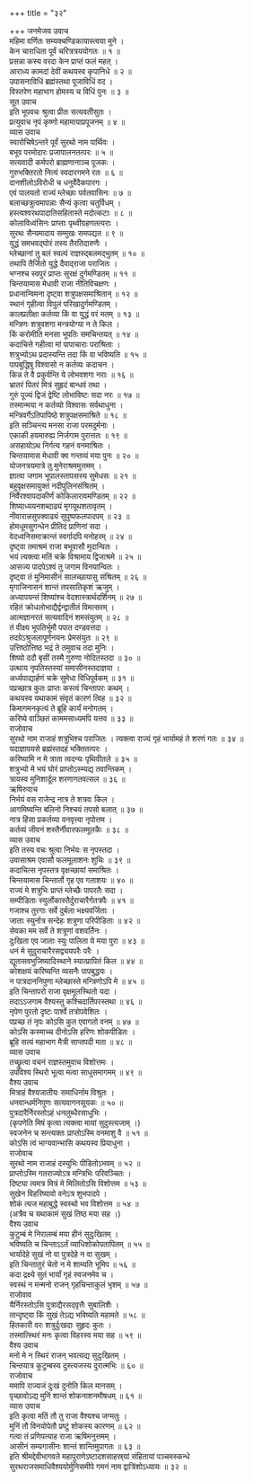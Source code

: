 +++
title = "३२"

+++
जनमेजय उवाच  
महिमा वर्णितः सम्यक्चण्डिकायास्त्वया मुने ।  
केन चाराधिता पूर्वं चरित्रत्रययोगतः ॥ १ ॥  
प्रसन्ना कस्य वरदा केन प्राप्तं फलं महत् ।  
आराध्य कामदां देवीं कथयस्व कृपानिधे ॥ २ ॥  
उपासनाविधिं ब्रह्मंस्तथा पूजाविधिं वद ।  
विस्तरेण महाभाग होमस्य च विधिं पुनः ॥ ३ ॥  
सूत उवाच  
इति भूपवचः श्रुत्वा प्रीतः सत्यवतीसुतः ।  
प्रत्युवाच नृपं कृष्णो महामायाप्रपूजनम् ॥ ४ ॥  
व्यास उवाच  
स्वारोचिषेऽन्तरे पूर्वं सुरथो नाम पार्थिवः ।  
बभूव परमोदारः प्रजापालनतत्परः ॥ ५ ॥  
सत्यवादी कर्मपरो ब्राह्मणानाञ्च पूजकः ।  
गुरुभक्तिरतो नित्यं स्वदारगमने रतः ॥ ६ ॥  
दानशीलोऽविरोधी च धनुर्वेदैकपारगः ।  
एवं पालयतो राज्यं म्लेच्छाः पर्वतवासिनः ॥ ७ ॥  
बलाच्छत्रुत्वमापन्नाः सैन्यं कृत्वा चतुर्विधम् ।  
हस्त्यश्वरथपादातिसहितास्ते मदोत्कटाः ॥ ८ ॥  
कोलाविध्वंसिनः प्राप्ताः पृथ्वीग्रहणतत्पराः ।  
सुरथः सैन्यमादाय सम्मुखः समपद्यत ॥ ९ ॥  
युद्धं समभवद्‌घोरं तस्य तैरतिदारुणैः ।  
म्लेच्छानां तु बलं स्वल्पं राज्ञस्द्‌बलमद्‌भुतम् ॥ १० ॥  
तथापि तैर्जितो युद्धे दैवाद्‌राजा पराजितः ।  
भग्नश्च स्वपुरं प्राप्तः सुरक्षं दुर्गमण्डितम् ॥ ११ ॥  
चिन्तयामास मेधावी राजा नीतिविचक्षणः ।  
प्रधानान्विमना दृष्ट्वा शत्रुपक्षसमाश्रितान् ॥ १२ ॥  
स्थानं गृहीत्वा विपुलं परिखादुर्गमण्डितम् ।  
कालप्रतीक्षा कर्तव्या किं वा युद्धं वरं मतम् ॥ १३ ॥  
मन्त्रिणः शत्रुवशगा मन्त्रयोग्या न ते किल ।  
किं करोमीति मनसा भूपतिः समचिन्तयत् ॥ १४ ॥  
कदाचित्ते गहीत्वा मां पापाचाराः पराश्रिताः ।  
शत्रुभ्योऽथ प्रदास्यन्ति तदा किं वा भविष्यति ॥ १५ ॥  
पापबुद्धिषु विश्वासो न कर्तव्यः कदाचन ।  
किन्न ते वै प्रकुर्वन्ति ये लोभवशगा नराः ॥ १६ ॥  
भ्रातरं पितरं मित्रं सुहृदं बान्धवं तथा ।  
गुरुं पूज्यं द्विजं द्वेष्टि लोभाविष्टः सदा नरः ॥ १७ ॥  
तस्मान्मया न कर्तव्यो विश्वासः सर्वथाधुना ।  
मन्त्रिवर्गेऽतिपापिष्ठे शत्रुपक्षसमाश्रिते ॥ १८ ॥  
इति सञ्चिन्त्य मनसा राजा परमदुर्मनाः ।  
एकाकी हयमारुह्य निर्जगाम पुरात्ततः ॥ १९ ॥  
असहायोऽथ निर्गत्य गहनं वनमाश्रितः ।  
चिन्तयामास मेधावी क्व गन्तव्यं मया पुनः ॥ २० ॥  
योजनत्रयमात्रे तु मुनेराश्रममुत्तमम् ।  
ज्ञात्वा जगाम भूपालस्तापसस्य सुमेधसः ॥ २१ ॥  
बहुवृक्षसमायुक्तं नदीपुलिनसंश्रितम् ।  
निर्वैरश्वापदाकीर्णं कोकिलारावमण्डितम् ॥ २२ ॥  
शिष्याध्ययनशब्दाढ्यं मृगयूथशतावृतम् ।  
नीवारान्नसुपक्वाढ्यं सुपुष्पफलपादपम् ॥ २३ ॥  
होमधूमसुगन्धेन प्रीतिदं प्राणिनां सदा ।  
वेदध्वनिसमाक्रान्तं स्वर्गादपि मनोहरम् ॥ २४ ॥  
दृष्ट्वा तमाश्रमं राजा बभूवासौ मुदान्वितः ।  
भयं त्यक्त्वा मतिं चक्रे विश्रामाय द्विजाश्रमे ॥ २५ ॥  
आसज्य पादपेऽश्वं तु जगाम विनयान्वितः ।  
दृष्ट्वा तं मुनिमासीनं सालच्छायासु संश्रितम् ॥ २६ ॥  
मृगाजिनासनं शान्तं तपसातिकृशं ऋजुम् ।  
अध्यापयन्तं शिष्यांश्च वेदशास्त्रार्थदर्शिनम् ॥ २७ ॥  
रहितं क्रोधलोभाद्यैर्द्वन्द्वातीतं विमत्सरम् ।  
आत्मज्ञानरतं सत्यवादिनं शमसंयुतम् ॥ २८ ॥  
तं वीक्ष्य भूपतिर्भूमौ पपात दण्डवत्तदा ।  
तदग्रेऽश्रुजलापूर्णनयनः प्रेमसंयुतः ॥ २९ ॥  
उत्तिष्ठोत्तिष्ठ भद्रं ते तमुवाच तदा मुनिः ।  
शिष्यो ददौ बृसीं तस्मै गुरुणा नोदितस्तदा ॥ ३० ॥  
उत्थाय नृपतिस्तस्यां समासीनस्तदाज्ञया ।  
अर्ध्यपाद्यार्हणं चक्रे सुमेधा विधिपूर्वकम् ॥ ३१ ॥  
पप्रच्छात्र कुतः प्राप्तः कस्त्वं चिन्तापरः कथम् ।  
कथयस्व यथाकामं संवृतं कारणं त्विह ॥ ३२ ॥  
किमागमनकृत्यं ते ब्रूहि कार्यं मनोगतम् ।  
करिष्ये वाञ्छितं काममसाध्यमपि यत्तव ॥ ३३ ॥  
राजोवाच  
सुरथो नाम राजाहं शत्रुभिश्च पराजितः ।
त्यक्त्वा राज्यं गृहं भार्यामहं ते शरणं गतः ॥ ३४ ॥  
यदाज्ञापयसे ब्रह्मंस्तदहं भक्तितत्परः ।  
करिष्यामि न मे त्राता त्वदन्यः पृथिवीतले ॥ ३५ ॥  
शत्रुभ्यो मे भयं घोरं प्राप्तोऽस्म्यद्य तवान्तिकम् ।  
त्रायस्व मुनिशार्दूल शरणागतवत्सल ॥ ३६ ॥  
ऋषिरुवाच  
निर्भयं वस राजेन्द्र नात्र ते शत्रवः किल ।  
आगमिष्यन्ति बलिनो निश्चयं तपसो बलात् ॥ ३७ ॥  
नात्र हिंसा प्रकर्तव्या वनवृत्त्वा नृपोत्तम ।  
कर्तव्यं जीवनं शस्तैर्नीवारफलमूलकैः ॥ ३८ ॥  
व्यास उवाच  
इति तस्य वचः श्रुत्वा निर्भयः स नृपस्तदा ।  
उवासाश्रम एवासौ फलमूलाशनः शुचिः ॥ ३९ ॥  
कदाचित्स नृपस्तत्र वृक्षच्छायां समाश्रितः ।  
चिन्तयामास चिन्तार्तो गृह एव गताशयः ॥ ४० ॥  
राज्यं मे शत्रुभिः प्राप्तं म्लेच्छैः पापरतैः सदा ।  
सम्पीडिताः स्युर्लोकास्तैर्दुराचारैर्गतत्रपैः ॥ ४१ ॥  
गजाश्च तुरगाः सर्वे दुर्बला भक्ष्यवर्जिताः ।  
जाताः स्युर्नात्र सन्देहः शत्रुणा परिपीडिताः ॥ ४२ ॥  
सेवका मम सर्वे ते शत्रूणां वशवर्तिनः ।  
दुःखिता एव जाताः स्युः पालिता ये मया पुरा ॥ ४३ ॥  
धनं मे सुदुराचारैरसद्व्ययपरैः परैः ।  
द्यूतासवभुजिष्यादिस्थाने स्यात्प्रापितं किल ॥ ४४ ॥  
कोशक्षयं करिष्यन्ति व्यसनैः पापबुद्धयः ।  
न पात्रदाननिपुणा म्लेच्छास्ते मन्त्रिणोऽपि मे ॥ ४५ ॥  
इति चिन्तापरो राजा वृक्षमूलस्थितो यदा ।  
तदाऽऽजगाम वैश्यस्तु कश्चिदार्तिपरस्तथा ॥ ४६ ॥  
नृपेण पुरतो दृष्टः पार्श्वे तत्रोपवेशितः ।  
पप्रच्छ तं नृपः कोऽसि कुत एवागतो वनम् ॥ ४७ ॥  
कोऽसि कस्माच्च दीनोऽसि हरिणः शोकपीडितः ।  
ब्रूहि सत्यं महाभाग मैत्री साप्तपदी मता ॥ ४८ ॥  
व्यास उवाच  
तच्छ्रुत्वा वचनं राज्ञस्तमुवाच विशोत्तमः ।  
उपविश्य स्थिरो भूत्वा मत्वा साधुसमागमम् ॥ ४९ ॥  
वैश्य उवाच  
मित्राहं वैश्यजातीयः समाधिर्नाम विश्रुतः ।  
धनवान्धर्मनिपुणः सत्यवागनसूयकः ॥ ५० ॥  
पुत्रदारैर्निरस्तोऽहं धनलुब्धैरसाधुभिः ।  
(कृपणेति मिषं कृत्वा त्यक्त्वा मायां सुदुस्त्यजाम् ।)  
स्वजनेन च सन्त्यक्तः प्राप्तोऽस्मि वनमाशु वै ॥ ५१ ॥  
कोऽसि त्वं भाग्यवान्भासि कथयस्व प्रियाधुना ।  
राजोवाच  
सुरथो नाम राजाहं दस्युभिः पीडितोऽभवम् ॥ ५२ ॥  
प्राप्तोऽस्मि गतराज्योऽत्र मन्त्रिभिः परिवञ्चितः ।  
दिष्ट्या त्वमत्र मित्रं मे मिलितोऽसि विशोत्तम ॥ ५३ ॥  
सुखेन विहरिष्यावो वनेऽत्र शुभपादपे ।  
शोकं त्यज महाबुद्धे स्वस्थो भव विशोत्तम ॥ ५४ ॥  
(अत्रैव च यथाकामं सुखं तिष्ठ मया सह ।)  
वैश्य उवाच  
कुटुम्बं मे निरालम्बं मया हीनं सुदुःखितम् ।  
भविष्यति च चिन्ताऽऽर्तं व्याधिशोकोपतापितम् ॥ ५५ ॥  
भार्यादेहे सुखं नो वा पुत्रदेहे न वा सुखम् ।  
इति चिन्तातुरं चेतो न मे शाम्यति भूमिप ॥ ५६ ॥  
कदा द्रक्ष्ये सुतं भार्यां गृहं स्वजनमेव च ।  
स्वस्थं न मन्मनो राजन् गृहचिन्ताकुलं भृशम् ॥ ५७ ॥  
राजोवाव  
यैर्निरस्तोऽसि पुत्राद्यैरसद्‌वृत्तैः सुबालिशैः ।  
तान्दृष्ट्वा किं सुखं तेऽद्य भविष्यति महामते ॥ ५८ ॥  
हितकारी वरः शत्रुर्दुःखदाः सुहृदः कुतः ।  
तस्मात्स्थिरं मनः कृत्वा विहरस्व मया सह ॥ ५९ ॥  
वैश्य उवाच  
मनो मे न स्थिरं राजन् भवत्यद्य सुदुःखितम् ।  
चिन्तयात्र कुटुम्बस्य दुस्त्यजस्य दुरात्मभिः ॥ ६० ॥  
राजोवाच  
ममापि राज्यजं दुःखं दुनोति किल मानसम् ।  
पृच्छावोऽद्य मुनिं शान्तं शोकनाशनमौषधम् ॥ ६१ ॥  
व्यास उवाच  
इति कृत्वा मतिं तौ तु राजा वैश्यश्च जग्मतुः ।  
मुनिं तौ विनयोपेतौ प्रष्टुं शोकस्य कारणम् ॥ ६२ ॥  
गत्वा तं प्रणिपत्याह राजा ऋषिमनुत्तमम् ।  
आसीनं सम्यगासीनः शान्तं शान्तिमुपागतः ॥ ६३ ॥  
इति श्रीमद्देवीभागवते महापुराणेऽष्टादशसाहस्र्यां संहितायां पञ्चमस्कन्धे  
सुरथराजसमाधिवैश्ययोर्मुनिसमीपे गमनं नाम द्वात्रिंशोऽध्यायः ॥ ३२ ॥
